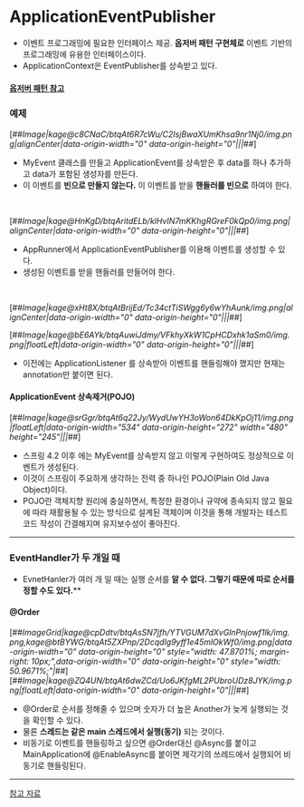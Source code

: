 # ApplicationEventPublisher
- 이벤트 프로그래밍에 필요한 인터페이스 제공. **옵저버 패턴 구현체로** 이벤트 기반의 프로그래밍에 유용한 인터페이스이다.
- ApplicationContext은 EventPublisher를 상속받고 있다.​

#### [옵저버 패턴 참고](https://sun-22.tistory.com/3?category=363035)

### 예제

[##_Image|kage@c8CNaC/btqAt6R7cWu/C2IsjBwaXUmKhsa9nr1Nj0/img.png|alignCenter|data-origin-width="0" data-origin-height="0"|||_##]
- MyEvent 클래스를 만들고 ApplicationEvent를 상속받은 후 data를 하나 추가하고 data가 포함된 생성자를 만든다.
- 이 이벤트를 **빈으로 만들지 않는다.** 이 이벤트를 받을 **핸들러를 빈으로** 하여야 한다.

<br>

[##_Image|kage@HnKgD/btqAritdELb/klHvIN7mKKhgRGreF0kQp0/img.png|alignCenter|data-origin-width="0" data-origin-height="0"|||_##]
- AppRunner에서 ApplicationEventPublisher를 이용해 이벤트를 생성할 수 있다.
- 생성된 이벤트를 받을 핸들러를 만들어야 한다.

<br>

[##_Image|kage@xHt8X/btqAtBrijEd/Tc34ctTiSWgg6y6wYhAunk/img.png|alignCenter|data-origin-width="0" data-origin-height="0"|||_##]

[##_Image|kage@bE6AYk/btqAuwiJdmy/VFkhyXkW1CpHCDxhk1aSm0/img.png|floatLeft|data-origin-width="0" data-origin-height="0"|||_##]

- 이전에는 ApplicationListener <T>를 상속받아 이벤트를 핸들링해야 했지만 현재는 annotation만 붙이면 된다.

#### ApplicationEvent 상속제거(POJO)

[##_Image|kage@srGgr/btqAt6q22Jy/WydUwYH3oWon64DkKpOj11/img.png|floatLeft|data-origin-width="534" data-origin-height="272" width="480" height="245"|||_##]

- 스프링 4.2 이후 에는 MyEvent를 상속받지 않고 이렇게 구현하여도 정상적으로 이벤트가 생성된다. 
- 이것이 스프링이 주요하게 생각하는 전력 중 하나인 POJO(Plain Old Java Object)이다. 
- POJO란 객체지향 원리에 충실하면서, 특정한 환경이나 규약에 종속되지 않고 필요에 따라 재활용될 수 있는 방식으로 설계된 객체이며 이것을 통해 개발자는 테스트 코드 작성이 간결해지며 유지보수성이 좋아진다.

---

### EventHandler가 두 개일 때
- EvnetHanler가 여러 개 일 때는 실행 순서를 **알 수 없다. 그렇기 때문에 따로 순서를 정할 수도 있다.****

#### @Order

[##_ImageGrid|kage@cpDdtv/btqAsSN7jfh/YTVGUM7dXvGlnPnjowf1lk/img.png,kage@btBYWG/btqAt5ZXPnp/2DcqdIg9yff1e45mlOkWf0/img.png|data-origin-width="0" data-origin-height="0" style="width: 47.8701%; margin-right: 10px;",data-origin-width="0" data-origin-height="0" style="width: 50.9671%;"|_##][##_Image|kage@ZQ4UN/btqAt6dwZCd/Uo6JKfgML2PUbroUDz8JYK/img.png|floatLeft|data-origin-width="0" data-origin-height="0"|||_##]

- @Order로 순서를 정해줄 수 있으며 숫자가 더 높은 Another가 늦게 실행되는 것을 확인할 수 있다.
- 물론 **스레드는 같은 main 스레드에서 실행(동기)** 되는 것이다.
- 비동기로 이벤트를 핸들링하고 싶으면 @Order대신 @Async를 붙이고 MainApplication에 @EnableAsync를 붙이면 제각기의 쓰레드에서 실행되어 비동기로 핸들링된다.

---

[참고 자료](https://www.inflearn.com/course/spring-framework_core)
